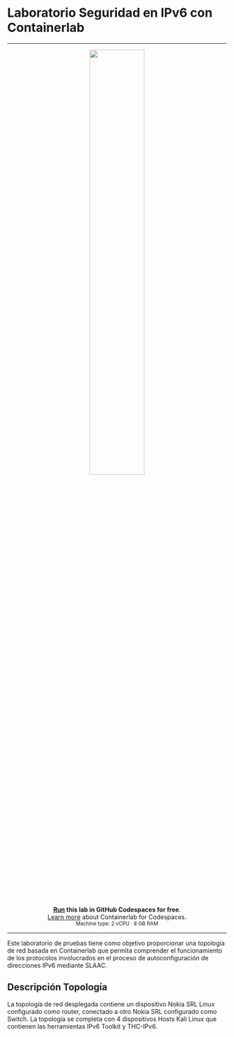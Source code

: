 # Laboratorio Seguridad en IPv6 con Containerlab
---
<div align=center markdown>
<a href="https://codespaces.new/ernestosv73/nokia24?quickstart=1&devcontainer_path=.devcontainer/docker-in-docker/devcontainer.json">
<img src="https://gitlab.com/rdodin/pics/-/wikis/uploads/d78a6f9f6869b3ac3c286928dd52fa08/run_in_codespaces-v1.svg?sanitize=true" style="width:50%"/></a>

**[Run](https://codespaces.new/ernestosv73/nokia24?quickstart=1&devcontainer_path=.devcontainer/docker-in-docker/devcontainer.json) this lab in GitHub Codespaces for free**.  
[Learn more](https://containerlab.dev/manual/codespaces) about Containerlab for Codespaces.  
<small>Machine type: 2 vCPU · 8 GB RAM</small>
</div>

---
Este laboratorio de pruebas tiene como objetivo proporcionar una topología de red basada en Containerlab que permita comprender el funcionamiento de los protocolos involucrados en el proceso de autoconfiguración de direcciones IPv6 mediante SLAAC.

## Descripción Topología

La topología de red desplegada contiene un dispositivo Nokia SRL Linux configurado como router, conectado a otro Nokia SRL configurado como Switch. La topología se completa con 4 dispositivos Hosts Kali Linux que contienen las herramientas IPv6 Toolkit y THC-IPv6.
